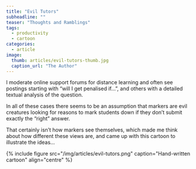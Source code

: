 ```yaml
---
title: "Evil Tutors"
subheadline: ""
teaser: "Thoughts and Ramblings"
tags:
  - productivity
  - cartoon
categories:
  - article
image:
  thumb: articles/evil-tutors-thumb.jpg
  caption_url: "The Author"
---
```

I moderate online support forums for distance learning and often see postings starting with “will I get penalised if…”,
and others with a detailed textual analysis of the question.

In all of these cases there seems to be an assumption that markers are evil creatures looking for reasons to
mark students down if they don’t submit exactly the “right” answer.

That certainly isn’t how markers see themselves, which made me think about how different these views are,
and came up with this cartoon to illustrate the ideas…

{% include figure src="/img/articles/evil-tutors.png" caption="Hand-written cartoon" align="centre" %}
